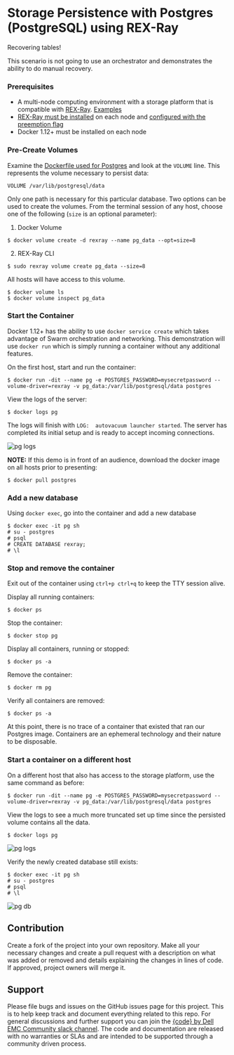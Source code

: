 # Storage Persistence with Postgres (PostgreSQL) using REX-Ray

Recovering tables! 

This scenario is not going to use an orchestrator and demonstrates the ability to do manual recovery.

### Prerequisites

- A multi-node computing environment with a storage platform that is compatible with [REX-Ray](https://github.com/emccode/rexray). [Examples](https://github.com/codedellemc/demo#environment-quickstarts)
- [REX-Ray must be installed](http://rexray.readthedocs.io/en/latest/) on each node and [configured with the preemption flag](http://libstorage.readthedocs.io/en/stable/user-guide/config/#volume-configuration)
- Docker 1.12+ must be installed on each node

### Pre-Create Volumes

Examine the [Dockerfile used for Postgres](https://hub.docker.com/_/postgres/) and look at the `VOLUME` line. This represents the volume necessary to persist data:
```
VOLUME /var/lib/postgresql/data
```

Only one path is necessary for this particular database. Two options can be used to create the volumes. From the terminal session of any host, choose one of the following (`size` is an optional parameter):

1. Docker Volume 

  ```
$ docker volume create -d rexray --name pg_data --opt=size=8
  ```

2. REX-Ray CLI
  ```
$ sudo rexray volume create pg_data --size=8
  ```

All hosts will have access to this volume.
```
$ docker volume ls
$ docker volume inspect pg_data
```

### Start the Container
Docker 1.12+ has the ability to use `docker service create` which takes advantage of Swarm orchestration and networking. This demonstration will use `docker run` which is simply running a container without any additional features.

On the first host, start and run the container:
```
$ docker run -dit --name pg -e POSTGRES_PASSWORD=mysecretpassword --volume-driver=rexray -v pg_data:/var/lib/postgresql/data postgres
```

View the logs of the server:
```
$ docker logs pg
```

The logs will finish with `LOG:  autovacuum launcher started`. The server has completed its initial setup and is ready to accept incoming connections.

![pg logs](img/pg01.png "pg logs")

**NOTE:** If this demo is in front of an audience, download the docker image on all hosts prior to presenting:
```
$ docker pull postgres
```

### Add a new database
Using `docker exec`, go into the container and add a new database

```
$ docker exec -it pg sh
# su - postgres
# psql
# CREATE DATABASE rexray;
# \l
```

### Stop and remove the container
Exit out of the container using `ctrl+p ctrl+q` to keep the TTY session alive.

Display all running containers:
```
$ docker ps
```

Stop the container:
```
$ docker stop pg
```

Display all containers, running or stopped:
```
$ docker ps -a
```

Remove the container:
```
$ docker rm pg
```

Verify all containers are removed:
```
$ docker ps -a
```

At this point, there is no trace of a container that existed that ran our Postgres image. Containers are an ephemeral technology and their nature to be disposable.

### Start a container on a different host

On a different host that also has access to the storage platform, use the same command as before:
```
$ docker run -dit --name pg -e POSTGRES_PASSWORD=mysecretpassword --volume-driver=rexray -v pg_data:/var/lib/postgresql/data postgres
```

View the logs to see a much more truncated set up time since the persisted volume contains all the data.
```
$ docker logs pg
```

![pg logs](img/pg02.png "pg logs")

Verify the newly created database still exists:
```
$ docker exec -it pg sh
# su - postgres
# psql
# \l
```

![pg db](img/pg03.png "pg db")

## Contribution

Create a fork of the project into your own repository. Make all your necessary changes and create a pull request with a description on what was added or removed and details explaining the changes in lines of code. If approved, project owners will merge it.


## Support

Please file bugs and issues on the GitHub issues page for this project. This is to help keep track and document everything related to this repo. For general discussions and further support you can join the [{code} by Dell EMC Community slack channel](http://community.codedellemc.com/). The code and documentation are released with no warranties or SLAs and are intended to be supported through a community driven process.